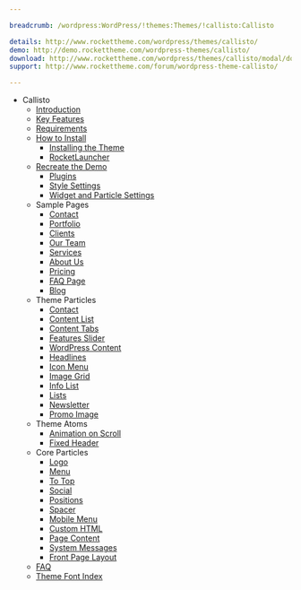 ```yaml
---

breadcrumb: /wordpress:WordPress/!themes:Themes/!callisto:Callisto

details: http://www.rockettheme.com/wordpress/themes/callisto/
demo: http://demo.rockettheme.com/wordpress-themes/callisto/
download: http://www.rockettheme.com/wordpress/themes/callisto/modal/downloads
support: http://www.rockettheme.com/forum/wordpress-theme-callisto/

---
```


* Callisto
    * [Introduction]()
    * [Key Features](INDEX.md#key-features)
    * [Requirements](INDEX.md#requirements)
    * [How to Install](../../start/themes.md#how-to-install)
        * [Installing the Theme](http://docs.gantry.org/gantry5/basics/installation#installing-a-gantry-theme)
        * [RocketLauncher](../../start/rocketlauncher.md)
    * [Recreate the Demo](demo.md)
        * [Plugins](demo.md#recommended-plugins)
        * [Style Settings](#style-settings)
        * [Widget and Particle Settings](demo.md#widget-and-particle-settings)
    + Sample Pages
        + [Contact](contact.md)
        + [Portfolio](portfolio.md)
        + [Clients](clients.md)
        + [Our Team](ourteam.md)
        + [Services](services.md)
        + [About Us](aboutus.md)
        + [Pricing](pricing.md)
        + [FAQ Page](faqpage.md)
        + [Blog](blog.md)
    * Theme Particles
        - [Contact](particle_contact.md)
        - [Content List](particle_contentlist.md)
        - [Content Tabs](particle_contenttabs.md)
        - [Features Slider](particle_featuresslider.md)
        - [WordPress Content](particle_wordpress.md)
        - [Headlines](particle_headlines.md)
        - [Icon Menu](particle_iconmenu.md)
        - [Image Grid](particle_image.md)
        - [Info List](particle_info.md)
        - [Lists](particle_lists.md)
        - [Newsletter](particle_newsletter.md)
        - [Promo Image](particle_promoimage.md)
    * Theme Atoms
        - [Animation on Scroll](atom_aos.md) 
        - [Fixed Header](atom_fixedheader.md)
    * Core Particles 
        - [Logo](http://docs.gantry.org/gantry5/particles/logo)
        - [Menu](http://docs.gantry.org/gantry5/particles/menu-control)
        - [To Top](http://docs.gantry.org/gantry5/particles/to-top)
        - [Social](http://docs.gantry.org/gantry5/particles/social)
        - [Positions](http://docs.gantry.org/gantry5/particles/position)
        - [Spacer](http://docs.gantry.org/gantry5/particles/spacer)
        - [Mobile Menu](http://docs.gantry.org/gantry5/particles/mobile-menu)
        - [Custom HTML](http://docs.gantry.org/gantry5/particles/custom-html)
        - [Page Content](http://docs.gantry.org/gantry5/particles/page-content)
        - [System Messages](http://docs.gantry.org/gantry5/particles/system-messages)
        * [Front Page Layout](layout.md)
    * [FAQ](faq.md)
    * [Theme Font Index](../../../technical_tips/general/font_index.md)
